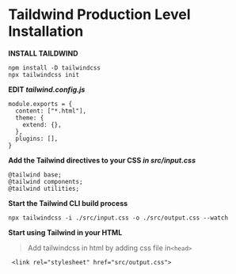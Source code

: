 # Taildwind Production Level Installation


**INSTALL TAILDWIND**

```
npm install -D tailwindcss
npx tailwindcss init
```

**EDIT *tailwind.config.js***

```
module.exports = {
  content: ["*.html"],
  theme: {
    extend: {},
  },
  plugins: [],
}
```

**Add the Tailwind directives to your CSS *in src/input.css***

```
@tailwind base;
@tailwind components;
@tailwind utilities;
```

**Start the Tailwind CLI build process**
```
npx tailwindcss -i ./src/input.css -o ./src/output.css --watch
```

**Start using Tailwind in your HTML**

> Add tailwindcss in html by adding css file in`<head>`

```
 <link rel="stylesheet" href="src/output.css">
```
